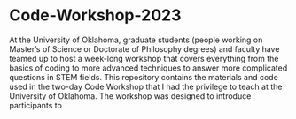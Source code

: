 # Code-Workshop-2023
At the University of Oklahoma, graduate students (people working on Master’s of Science or Doctorate of Philosophy degrees) and faculty have teamed up to host a week-long workshop that covers everything from the basics of coding to more advanced techniques to answer more complicated questions in STEM fields.
This repository contains the materials and code used in the two-day Code Workshop that I had the privilege to teach at the University of Oklahoma. The workshop was designed to introduce participants to
